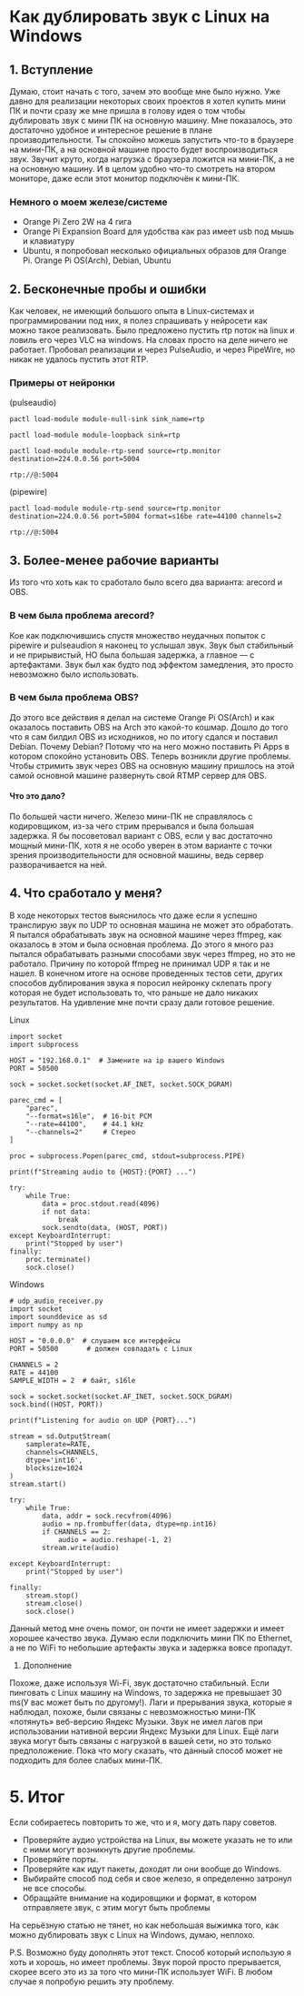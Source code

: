 # Как дублировать звук с Linux на Windows

## 1. Вступление
Думаю, стоит начать с того, зачем это вообще мне было нужно.
Уже давно для реализации некоторых своих проектов я хотел купить мини ПК и почти сразу же мне пришла в голову идея о том чтобы дублировать звук с мини ПК на основную машину. Мне показалось, это достаточно удобное и интересное решение в плане производительности. Ты спокойно можешь запустить что-то в браузере на мини-ПК, а на основной машине просто будет воспроизводиться звук. Звучит круто, когда нагрузка с браузера ложится на мини-ПК, а не на основную машину. И в целом удобно что-то смотреть на втором мониторе, даже если этот монитор подключён к мини-ПК.

### Немного о моем железе/системе
- Orange Pi Zero 2W на 4 гига
- Orange Pi Expansion Board для удобства как раз имеет usb под мышь и клавиатуру
- Ubuntu, я попробовал несколько официальных образов для Orange Pi. Orange Pi OS(Arch), Debian, Ubuntu
  
## 2. Бесконечные пробы и ошибки
Как человек, не имеющий большого опыта в Linux-системах и программировании под них, я полез спрашивать у нейросети как можно такое реализовать.
Было предложено пустить rtp поток на linux и ловиль его через VLC на windows. На словах просто на деле ничего не работает. Пробовал реализации и через PulseAudio, и через PipeWire, но никак не удалось пустить этот RTP.

### Примеры от нейронки
(pulseaudio)
```
pactl load-module module-null-sink sink_name=rtp

pactl load-module module-loopback sink=rtp

pactl load-module module-rtp-send source=rtp.monitor destination=224.0.0.56 port=5004
```
```
rtp://@:5004
```
(pipewire)
```
pactl load-module module-rtp-send source=rtp.monitor destination=224.0.0.56 port=5004 format=s16be rate=44100 channels=2
```
```
rtp://@:5004
```

## 3. Более-менее рабочие варианты

Из того что хоть как то сработало было всего два варианта: arecord и OBS.
### В чем была проблема arecord? 
Кое как подключившись спустя множество неудачных попыток с pipewire и pulseaudion я наконец то услышал звук. Звук был стабильный и не прирывистый, НО была большая задержка, а главное — с артефактами. Звук был как будто под эффектом замедления, это просто невозможно было использовать.
### В чем была проблема OBS? 
До этого все действия я делал на системе Orange Pi OS(Arch) и как оказалось поставить OBS на Arch это какой-то кошмар. Дошло до того что я сам билдил OBS из исходников, но по итогу сдался и поставил Debian. Почему Debian? Потому что на него можно поставить Pi Apps в котором спокойно установить OBS.
Теперь возникли другие проблемы. Чтобы стримить звук через OBS на основную машину пришлось на этой самой основной машине развернуть свой RTMP сервер для OBS.
#### Что это дало? 
По большей части ничего. Железо мини-ПК не справлялось с кодировщиком, из-за чего стрим прерывался и была большая задержка. Я бы посоветовал вариант с OBS, если у вас достаточно мощный мини-ПК, хотя я не особо уверен в этом варианте с точки зрения производительности для основной машины, ведь сервер разворачивается на ней.

## 4. Что сработало у меня?
В ходе некоторых тестов выяснилось что даже если я успешно транслирую звук по UDP то основная машина не может это обработать. Я пытался обрабатывать звук на основной машине через ffmpeg, как оказалось в этом и была основная проблема. До этого я много раз пытался обрабатывать разными способами звук через ffmpeg, но это не работало. Причину по которой ffmpeg не принимал UDP я так и не нашел.
В конечном итоге на основе проведенных тестов сети, других способов дублирования звука я поросил нейронку склепать прогу которая не будет использовать то, что раньше не дало никаких результатов. На удивление мне почти сразу дали готовое решение.

Linux
```
import socket
import subprocess

HOST = "192.168.0.1"  # Замените на ip вашего Windows
PORT = 50500

sock = socket.socket(socket.AF_INET, socket.SOCK_DGRAM)

parec_cmd = [
    "parec",
    "--format=s16le",  # 16-bit PCM
    "--rate=44100",    # 44.1 kHz
    "--channels=2"     # Стерео
]

proc = subprocess.Popen(parec_cmd, stdout=subprocess.PIPE)

print(f"Streaming audio to {HOST}:{PORT} ...")

try:
    while True:
        data = proc.stdout.read(4096)
        if not data:
            break
        sock.sendto(data, (HOST, PORT))
except KeyboardInterrupt:
    print("Stopped by user")
finally:
    proc.terminate()
    sock.close()
```

Windows
```
# udp_audio_receiver.py
import socket
import sounddevice as sd
import numpy as np

HOST = "0.0.0.0"  # слушаем все интерфейсы
PORT = 50500       # должен совпадать с Linux

CHANNELS = 2
RATE = 44100
SAMPLE_WIDTH = 2  # байт, s16le

sock = socket.socket(socket.AF_INET, socket.SOCK_DGRAM)
sock.bind((HOST, PORT))

print(f"Listening for audio on UDP {PORT}...")

stream = sd.OutputStream(
    samplerate=RATE,
    channels=CHANNELS,
    dtype='int16',
    blocksize=1024
)
stream.start()

try:
    while True:
        data, addr = sock.recvfrom(4096)
        audio = np.frombuffer(data, dtype=np.int16)
        if CHANNELS == 2:
            audio = audio.reshape(-1, 2)
        stream.write(audio)

except KeyboardInterrupt:
    print("Stopped by user")

finally:
    stream.stop()
    stream.close()
    sock.close()
```

Данный метод мне очень помог, он почти не имеет задержки и имеет хорошее качество звука.
Думаю если подключить мини ПК по Ethernet, а не по WiFi то небольшие артефакты звука и задержка вовсе пропадут.

1. Дополнение

Похоже, даже используя Wi-Fi, звук достаточно стабильный. Если пинговать с Linux машину на Windows, то задержка не превышает 30 ms(У вас может быть по другому!). Лаги и прерывания звука, которые я наблюдал, похоже, были связаны с невозможностью мини-ПК «потянуть» веб-версию Яндекс Музыки. Звук не имел лагов при использовании нативной версии Яндекс Музыки для Linux. Ещё лаги звука могут быть связаны с нагрузкой в вашей сети, но это только предположение. Пока что могу сказать, что данный способ может не подходить для более слабых мини-ПК. 

# 5. Итог
Если собираетесь повторить то же, что и я, могу дать пару советов.
- Проверяйте аудио устройства на Linux, вы можете указать не то или с ними могут возникнуть другие проблемы.
- Проверяйте порты.
- Проверяйте как идут пакеты, доходят ли они вообще до Windows.
- Выбирайте способ под себя и свое железо, я определенно затронул не все способы.
- Обращайте внимание на кодировщики и формат, в котором отправляете звук, с этим могут быть проблемы

На серьёзную статью не тянет, но как небольшая выжимка того, как можно дублировать звук с Linux на Windows, думаю, неплохо.

P.S. Возможно буду дополнять этот текст. Способ который использую я хоть и хорошь, но имеет проблемы. Звук порой просто прерывается, скорее всего это из за того что мини-ПК использует WiFi. В любом случае я попробую решить эту проблему.
